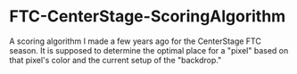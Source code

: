 # FTC-CenterStage-ScoringAlgorithm
A scoring algorithm I made a few years ago for the CenterStage FTC season. It is supposed to determine the optimal place for a "pixel" based on that pixel's color and the current setup of the "backdrop."
